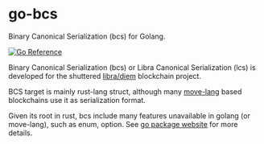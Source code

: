 # go-bcs

Binary Canonical Serialization (bcs) for Golang.

[![Go Reference](https://pkg.go.dev/badge/github.com/fardream/go-bcs.svg)](https://pkg.go.dev/github.com/fardream/go-bcs)

Binary Canonical Serialization (bcs) or Libra Canonical Serialization (lcs) is developed
for the shuttered [libra/diem](https://www.diem.com/) blockchain project.

BCS target is mainly rust-lang struct, although many [move-lang](https://github.com/move-language/move) based
blockchains use it as serialization format.

Given its root in rust, bcs include many features unavailable in golang (or move-lang), such as enum, option. See [go package website](https://pkg.go.dev/github.com/fardream/go-bcs) for more details.
